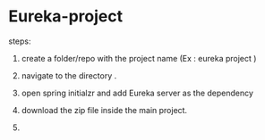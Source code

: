 # Eureka-project


steps:

1. create a folder/repo with the project name (Ex : eureka project )

2. navigate to the directory .

3. open spring initialzr and add Eureka server as the dependency

4. download the zip file inside the main project.

5. 
  
